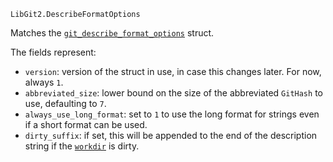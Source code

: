 ```
LibGit2.DescribeFormatOptions
```

Matches the [`git_describe_format_options`](https://libgit2.org/libgit2/#HEAD/type/git_describe_format_options) struct.

The fields represent:

  * `version`: version of the struct in use, in case this changes later. For now, always `1`.
  * `abbreviated_size`: lower bound on the size of the abbreviated `GitHash` to use, defaulting to `7`.
  * `always_use_long_format`: set to `1` to use the long format for strings even if a short format can be used.
  * `dirty_suffix`: if set, this will be appended to the end of the description string if the [`workdir`](@ref) is dirty.
